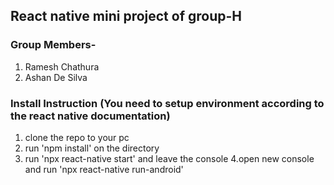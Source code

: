 
## React native mini project of group-H
### Group Members-
1. Ramesh Chathura
2. Ashan De Silva
### Install Instruction (You need to setup environment according to the react native documentation)
1. clone the repo to your pc
2. run 'npm install' on the directory
3. run 'npx react-native start' and leave the console
4.open new console and run 'npx react-native run-android'
